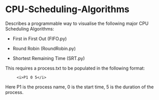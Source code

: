 # CPU-Scheduling-Algorithms
Describes a programmable way to visualise the following major CPU Scheduling Algorithms: 

 - First in First Out (FIFO.py)

 - Round Robin (RoundRobin.py) 

 - Shortest Remaining Time (SRT.py)

This requires a process.txt to be populated in the following format:

         <i>P1 0 5</i>
Here P1 is the process name, 0 is the start time, 5 is the duration of the process.
